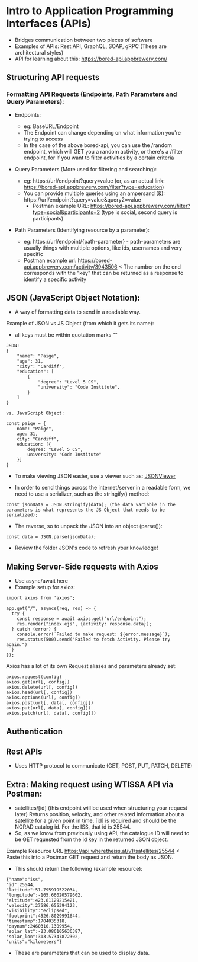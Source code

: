 # Intro to Application Programming Interfaces (APIs)

- Bridges communication between two pieces of software
- Examples of APIs: Rest:API, GraphQL, SOAP, gRPC (These are architectural styles)
- API for learning about this: https://bored-api.appbrewery.com/

## Structuring API requests

### Formatting API Requests (Endpoints, Path Parameters and Query Parameters):

- Endpoints:

  - eg: BaseURL/Endpoint
  - The Endpoint can change depending on what information you're trying to access
  - In the case of the above bored-api, you can use the /random endpoint, which will GET you a random activity, or there's a /filter endpoint, for if you want to filter activities by a certain criteria

- Query Parameters (More used for filtering and searching):

  - eg: https://url/endpoint?query=value (or, as an actual link: https://bored-api.appbrewery.com/filter?type=education)
  - You can provide multiple queries using an ampersand (&): https://url/endpoint?query=value&query2=value
    - Postman example URL: https://bored-api.appbrewery.com/filter?type=social&participants=2 (type is social, second query is participants)

- Path Parameters (Identifying resource by a parameter):
  - eg: https://url/endpoint/{path-parameter} - path-parameters are usually things with multiple options, like ids, usernames and very specific
  - Postman example url: https://bored-api.appbrewery.com/activity/3943506 < The number on the end corresponds with the "key" that can be returned as a response to identify a specific activity

## JSON (JavaScript Object Notation):

- A way of formatting data to send in a readable way.

Example of JSON vs JS Object (from which it gets its name):

- all keys must be within quotation marks ""

```
JSON:
{
    "name": "Paige",
    "age": 31,
    "city": "Cardiff",
    "education": [
        {
            "degree": "Level 5 CS",
            "university": "Code Institute",
        }
    ]
}

vs. JavaScript Object:

const paige = {
    name: "Paige",
    age: 31,
    city: "Cardiff",
    education: [{
        degree: "Level 5 CS",
        university: "Code Institute"
    }]
}

```

- To make viewing JSON easier, use a viewer such as: [JSONViewer](https://jsonviewer.stack.hu)

- In order to send things across the internet/server in a readable form, we need to use a serializer, such as the stringify() method:

```
const jsonData = JSON.stringify(data); (the data variable in the parameters is what represents the JS Object that needs to be serialized);
```

- The reverse, so to unpack the JSON into an object (parse()):

```
const data = JSON.parse(jsonData);
```

- Review the folder JSON's code to refresh your knowledge!

## Making Server-Side requests with Axios

- Use async/await here
- Example setup for axios:

```
import axios from 'axios';

app.get("/", asynce(req, res) => {
  try {
    const response = await axios.get("url/endpoint");
    res.render("index.ejs", {activity: response.data});
  } catch (error) {
    console.error(`Failed to make request: ${error.message}`);
    res.status(500).send("Failed to fetch Activity. Please try again.")
  }
});

```

Axios has a lot of its own Request aliases and parameters already set:

```
axios.request(config)
axios.get(url[, config])
axios.delete(url[, config])
axios.head(url[, config])
axios.options(url[, config])
axios.post(url[, data[, config]])
axios.put(url[, data[, config]])
axios.patch(url[, data[, config]])

```

## Authentication

## Rest APIs

- Uses HTTP protocol to communicate (GET, POST, PUT, PATCH, DELETE)

## Extra: Making request using WTISSA API via Postman:

- satellites/[id] (this endpoint will be used when structuring your request later)
  Returns position, velocity, and other related information about a satellite for a given point in time. [id] is required and should be the NORAD catalog id. For the ISS, that id is 25544.
- So, as we know from previously using API, the catalogue ID will need to be GET requested from the id key in the returned JSON object.

Example Resource URL
https://api.wheretheiss.at/v1/satellites/25544 < Paste this into a Postman GET request and return the body as JSON.

- This should return the following (example resource):

```
{"name":"iss",
"id":25544,
"latitude":51.795919522034,
"longitude":-165.66020579602,
"altitude":423.81129215421,
"velocity":27586.655394123,
"visibility":"eclipsed",
"footprint":4526.8029991644,
"timestamp":1704035318,
"daynum":2460310.1309954,
"solar_lat":-23.086105636387,
"solar_lon":313.57347872302,
"units":"kilometers"}
```

- These are parameters that can be used to display data.
